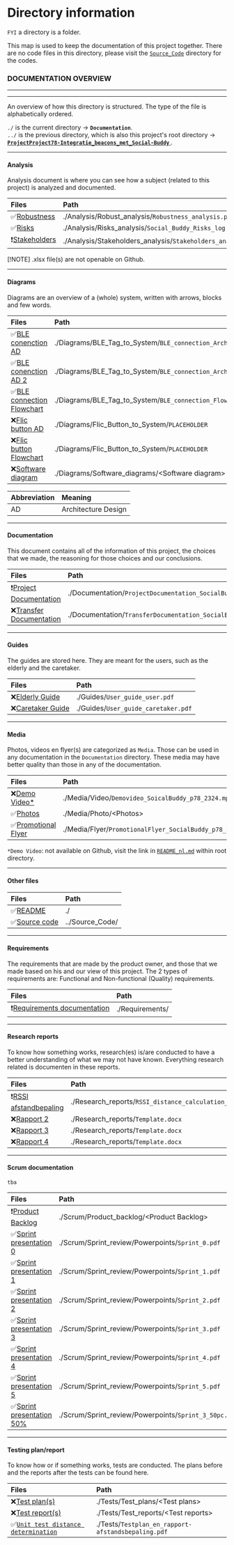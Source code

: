 # Directory information
`FYI` a directory is a folder.

<!-- Voor netherlands, bezoek [`README_nl.md`](./README_nl.md). -->

This map is used to keep the documentation of this project together.
There are no code files in this directory,
please visit the [`Source_Code`](../Source_Code/) directory for the codes.

### DOCUMENTATION OVERVIEW
---
---
An overview of how this directory is structured.
The type of the file is alphabetically ordered.

`./` is the current directory -> <b>`Documentation`</b>. <br>
`../` is the previous directory, which is also this project's
root directory ->
[<b> `ProjectProject78-Integratie_beacons_met_Social-Buddy` </b>](../).

---
#### Analysis
Analysis document is where you can see how a subject (related to
this project) is analyzed and documented.

Files                                                    | Path				          
:-----                                                   | :-----	
✅[Robustness](./Analysis/Robust_analysis.pdf)          | ./Analysis/Robust_analysis/`Robustness_analysis.pdf` 
✅[Risks](./Analysis/Risks_analysis)                    | ./Analysis/Risks_analysis/`Social_Buddy_Risks_log.xlsx` 
❗[Stakeholders](./Analysis/Stakeholders_analysis.pdf)  | ./Analysis/Stakeholders_analysis/`Stakeholders_analysis.pdf` 

[!NOTE] 
.xlsx file(s) are not openable on Github.

---
#### Diagrams
Diagrams are an overview of a (whole) system,
written with arrows, blocks and few words.

Files      	    	                                                                                    | Path
:-----                                                                                                  | :-----
✅[BLE conenction AD](./Diagrams/BLE_Tag_to_System/BLE_connection_Architecture_Design.drawio.pdf)  	   | ./Diagrams/BLE_Tag_to_System/`BLE_connection_Architecture_Design.drawio.pdf`
✅[BLE conenction AD 2](./Diagrams/BLE_Tag_to_System/BLE_connection_Architecture_Design_2.drawio.pdf)   | ./Diagrams/BLE_Tag_to_System/`BLE_connection_Architecture_Design_2.drawio.pdf`
✅[BLE connection Flowchart](./Diagrams/BLE_Tag_to_System/BLE_connection_Flowchart.drawio.pdf)          | ./Diagrams/BLE_Tag_to_System/`BLE_connection_Flowchart.drawio.pdf`
❌[Flic button AD](./Diagrams/Flic_Button_to_System/PLACEHOLDER)                                        | ./Diagrams/Flic_Button_to_System/`PLACEHOLDER`
❌[Flic button Flowchart](./Diagrams/Flic_Button_to_System/PLACEHOLDER)                                 | ./Diagrams/Flic_Button_to_System/`PLACEHOLDER`
❌[Software diagram](./Diagrams/Software_diagrams)  		                                               | ./Diagrams/Software_diagrams/\<Software diagram>

Abbreviation    | Meaning
:-----          | :-----
AD              | Architecture Design

---
#### Documentation
This document contains all of the information of this project,
the choices that we made, the reasoning for those choices
 and our conclusions.

Files                                                                                       | Path				                                                                                 
:-----                                                                                      | :----- 
❗[Project Documentation](./Documentation/ProjectDocumentation_SocialBuddy_p78_2324.pdf)    | ./Documentation/`ProjectDocumentation_SocialBuddy_p78_2324.pdf`
❌[Transfer Documentation](./Documentation/TransferDocumentation_SocialBuddy_p78_2324.pdf)  | ./Documentation/`TransferDocumentation_SocialBuddy_p78_2324.pdf`

---
#### Guides
The guides are stored here. They are meant for the users,
such as the elderly and the caretaker.

Files                                                   | Path
:------                                                 | :-----
❌[Elderly Guide](./Guides/User_guide_user.pdf)         | ./Guides/`User_guide_user.pdf`
❌[Caretaker Guide](./Guides/User_guide_caretaker.pdf)  | ./Guides/`User_guide_caretaker.pdf`


---
#### Media
Photos, videos en flyer(s) are categorized as `Media`. 
Those can be used in any documentation in the `Documentation` directory.
These media may have better quality than those in any of the documentation.

Files                                                                           | Path
:-----                                                                          | :-----
❌[Demo Video*](./Media/Video/Demovideo_SoicalBuddy_p78_2324.mp3)               | ./Media/Video/`Demovideo_SoicalBuddy_p78_2324.mp3`
✅[Photos](./Media/Photo/)                                                      | ./Media/Photo/\<Photos> 
✅[Promotional Flyer](./Media/Flyer/PromotionalFlyer_SocialBuddy_p78_2324.pdf)  | ./Media/Flyer/`PromotionalFlyer_SocialBuddy_p78_2324.pdf`

`*Demo Video`: not available on Github, visit the link in [`README_nl.md`](../README_nl.md) within root directory.

---
#### Other files

Files                           | Path
:-----                          | :-----
✅[README](./)                  | ./
✅[Source code](../Source_Code) | ../Source_Code/

---
#### Requirements
The requirements that are made by the product owner, 
and those that we made based on his and our view of this project.
The 2 types of requirements are: Functional and Non-functional (Quality) requirements.

Files                                           | Path
:-----                                          | :-----
❗[Requirements documentation](./Requirements)  | ./Requirements/<Eisen>

---
#### Research reports
To know how something works, research(es) is/are conducted to
have a better understanding of what we may not have known.
Everything research related is documenten in these reports.

Files                                                                               | Path
:-----                                                                              | :-----
❗[RSSI afstandbepaling](./Research_reports/RSSI_distance_calculation_research.pdf) | ./Research_reports/`RSSI_distance_calculation_research.pdf`
❌[Rapport 2](./Research_reports/Template.docx)                                     | ./Research_reports/`Template.docx`
❌[Rapport 3](./Research_reports/Template.docx)                                     | ./Research_reports/`Template.docx`
❌[Rapport 4](./Research_reports/Template.docx)                                     | ./Research_reports/`Template.docx`

---
#### Scrum documentation
`tba`

Files                                                                               | Path
:-----                                                                              | :-----
❗[Product Backlog](./Scrum/Product_backlog)                                        | ./Scrum/Product_backlog/\<Product Backlog>
✅[Sprint presentation 0](./Scrum/Sprint_review/Powerpoints/Sprint_0.pdf)           | ./Scrum/Sprint_review/Powerpoints/`Sprint_0.pdf`
✅[Sprint presentation 1](./Scrum/Sprint_review/Powerpoints/Sprint_1.pdf)           | ./Scrum/Sprint_review/Powerpoints/`Sprint_1.pdf`
✅[Sprint presentation 2](./Scrum/Sprint_review/Powerpoints/Sprint_2.pdf)           | ./Scrum/Sprint_review/Powerpoints/`Sprint_2.pdf`
✅[Sprint presentation 3](./Scrum/Sprint_review/Powerpoints/Sprint_3.pdf)           | ./Scrum/Sprint_review/Powerpoints/`Sprint_3.pdf`
✅[Sprint presentation 4](./Scrum/Sprint_review/Powerpoints/Sprint_4.pdf)           | ./Scrum/Sprint_review/Powerpoints/`Sprint_4.pdf`
✅[Sprint presentation 5](./Scrum/Sprint_review/Powerpoints/Sprint_5.pdf)           | ./Scrum/Sprint_review/Powerpoints/`Sprint_5.pdf`
✅[Sprint presentation 50%](./Scrum/Sprint_review/Powerpoints/Sprint_3_50pc.pdf)    | ./Scrum/Sprint_review/Powerpoints/`Sprint_3_50pc.pdf`

---
#### Testing plan/report
To know how or if something works, tests are conducted.
The plans before and the reports after the tests can be found here.

Files                                                                                       | Path
:-----                                                                                      | :-----
❌[Test plan(s)](./Tests/Test_plans/)                                                       | ./Tests/Test_plans/\<Test plans>
❌[Test report(s)](./Tests/Test_reports/)                                                   | ./Tests/Test_reports/\<Test reports>
✅[`Unit test distance determination`](./Tests/Testplan_en_rapport-afstandsbepaling.pdf)    | ./Tests/`Testplan_en_rapport-afstandsbepaling.pdf`



